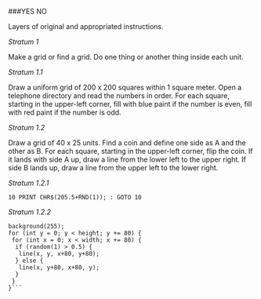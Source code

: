 ###YES NO 

Layers of original and appropriated instructions. 

*Stratum 1* 

Make a grid or find a grid. Do one thing or another thing inside each unit.

*Stratum 1.1* 

Draw a uniform grid of 200 x 200 squares within 1 square meter. Open a telephone directory and read the numbers in order. For each square, starting in the upper-left corner, fill with blue paint if the number is even, fill with red paint if the number is odd. 

*Stratum 1.2* 

Draw a grid of 40 x 25 units. Find a coin and define one side as A and the other as B. For each square, starting in the upper-left corner, flip the coin. If it lands with side A up, draw a line from the lower left to the upper right. If side B lands up, draw a line from the upper left to the lower right.

*Stratum 1.2.1* 

`10 PRINT CHR$(205.5+RND(1)); : GOTO 10` 

*Stratum 1.2.2* 

```size(3200, 2000);  
background(255);  
for (int y = 0; y < height; y += 80) {  
 for (int x = 0; x < width; x += 80) {  
  if (random(1) > 0.5) {  
   line(x, y, x+80, y+80);  
  } else {  
   line(x, y+80, x+80, y);  
  }   
 }   
}```
